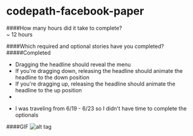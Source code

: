 codepath-facebook-paper
============================

####How many hours did it take to complete?  
~  12 hours  


####Which required and optional stories have you completed?  
#####Completed
- Dragging the headline should reveal the menu
- If you're dragging down, releasing the headline should animate the headline to the down position
- If you're dragging up, releasing the headline should animate the headline to the up position
- 

* I was traveling from 6/19 - 6/23 so I didn't have time to complete the optionals 

####GIF
![alt tag](https://raw.githubusercontent.com/jxrlee/codepath-facebook-paper/master/facebook.gif)
